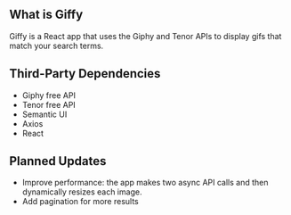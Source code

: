 ## What is Giffy

Giffy is a React app that uses the Giphy and Tenor APIs to display gifs that match your search terms.

## Third-Party Dependencies

- Giphy free API
- Tenor free API
- Semantic UI
- Axios
- React

## Planned Updates

- Improve performance: the app makes two async API calls and then dynamically resizes each image.
- Add pagination for more results
